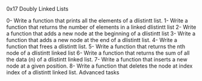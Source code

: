 0x17 Doubly Linked Lists

0- Write a function that prints all the elements of a dlistintt list.
1- Write a function that returns the number of elements in a linked dlistintt list
2- Write a function that adds a new node at the beginning of a dlistintt list
3- Write a function that adds a new node at the end of a dlistintt list.
4- Write a function that frees a dlistintt list.
5- Write a function that returns the nth node of a dlistintt linked list
6- Write a function that returns the sum of all the data (n) of a dlistintt linked list.
7- Write a function that inserts a new node at a given position.
8- Write a function that deletes the node at index index of a dlistintt linked list.
Advanced tasks
